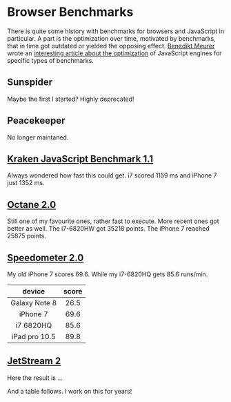# Browser Benchmarks

There is quite some history with benchmarks for browsers and JavaScript in particular. A part is the optimization over time, motivated by benchmarks, that in time got outdated or yielded the opposing effect. [Benedikt Meurer](https://benediktmeurer.de/about/) wrote an [interesting article about the optimization](https://benediktmeurer.de/2016/12/16/the-truth-about-traditional-javascript-benchmarks/) of JavaScript engines for specific types of benchmarks.

## Sunspider

Maybe the first I started? Highly deprecated!

## Peacekeeper

No longer maintaned.

## [Kraken JavaScript Benchmark 1.1](https://krakenbenchmark.mozilla.org/)

Always wondered how fast this could get. i7 scored 1159 ms and iPhone 7 just 1352 ms.

## [Octane 2.0](https://chromium.github.io/octane/)

Still one of my favourite ones, rather fast to execute. More recent ones got better as well. The i7-6820HW got 35218 points. The iPhone 7 reached 25875 points.

## [Speedometer 2.0](https://browserbench.org/Speedometer2.0/)

My old iPhone 7 scores 69.6. While my i7-6820HQ gets 85.6 runs/min.

|     device    | score |
|:-------------:|:-----:|
| Galaxy Note 8 | 26.5  |
| iPhone 7      | 69.6  |
| i7 6820HQ     | 85.6  |
| iPad pro 10.5 | 89.8  |

## [JetStream 2](https://browserbench.org/JetStream/)

Here the result is ...

And a table follows. I work on this for years!
